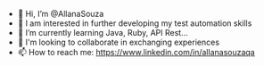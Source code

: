 - 👋 Hi, I’m @AllanaSouza
- 👀 I am interested in further developing my test automation skills
- 🌱 I’m currently learning Java, Ruby, API Rest...
- 💞️ I'm looking to collaborate in exchanging experiences
- 📫 How to reach me: https://www.linkedin.com/in/allanasouzaqa

<!---
AllanaSouza/AllanaSouza is a ✨ special ✨ repository because its `README.md` (this file) appears on your GitHub profile.
You can click the Preview link to take a look at your changes.
--->
